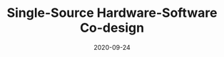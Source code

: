---
title: "Single-Source Hardware-Software Co-design"
collection: talks
type: "Research Talk"
venue: "Virtual Kanata 2020 FPGA Seminar Series"
date: 2020-09-24
location: "Remote"
---